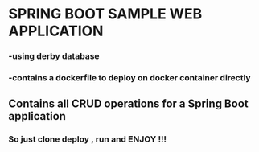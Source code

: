 # SPRING BOOT SAMPLE WEB APPLICATION

### -using derby database

### -contains a dockerfile to deploy on docker container directly


## Contains all CRUD operations for a Spring Boot application

### So just clone deploy , run and ENJOY !!!
